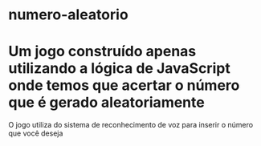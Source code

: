# numero-aleatorio
<h1>Um jogo construído apenas utilizando a lógica de JavaScript onde temos que acertar o número que é gerado aleatoriamente</h1>
O jogo utiliza do sistema de reconhecimento de voz para inserir o número que você deseja
